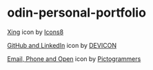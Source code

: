 # odin-personal-portfolio

<a target="_blank" href="https://icons8.com/icon/JjlwNOHKgttl/xing">Xing</a> icon by <a target="_blank" href="https://icons8.com">Icons8</a>

<a target="_blank" href="https://devicon.dev/">GitHub and LinkedIn</a> icon by <a target="_blank" href="https://devicon.dev/">DEVICON</a>

<a target="_blank" href="https://pictogrammers.com/library/mdi/">Email, Phone and Open</a> icon by <a target="_blank" href="https://pictogrammers.com/library/mdi/">Pictogrammers</a>
